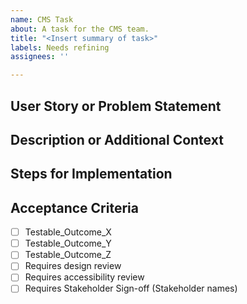 ```yaml
---
name: CMS Task
about: A task for the CMS team.
title: "<Insert summary of task>"
labels: Needs refining
assignees: ''

---
```


## User Story or Problem Statement


## Description or Additional Context 


## Steps for Implementation


## Acceptance Criteria
- [ ] Testable_Outcome_X
- [ ] Testable_Outcome_Y
- [ ] Testable_Outcome_Z
- [ ] Requires design review
- [ ] Requires accessibility review
- [ ] Requires Stakeholder Sign-off (Stakeholder names)
